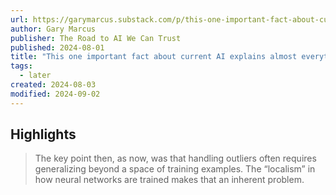 ```yaml
---
url: https://garymarcus.substack.com/p/this-one-important-fact-about-current
author: Gary Marcus
publisher: The Road to AI We Can Trust
published: 2024-08-01
title: "This one important fact about current AI explains almost everything"
tags:
  - later
created: 2024-08-03
modified: 2024-09-02
---
```


## Highlights

> The key point then, as now, was that handling outliers often requires generalizing beyond a space of training examples. The “localism” in how neural networks are trained makes that an inherent problem.

